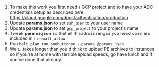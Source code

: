 1. To make this work you first need a GCP project and to have your ADC credentials setup as described here: https://cloud.google.com/docs/authentication/production
2. Update **params.json** to set `ssh_user` to your user name
3. Update **params.json** to set `gcp_project` to your project's name
4. Tweak **params.json** so that all IP address ranges you need open are included in `firewall_allow`
5. Run `bolt plan run onebuttonpe --params @params.json`
6. Wait...takes longer than you'd think to upload PE archives to instances so if you're at home with terrible upload speeds, go have lunch and if you've done that already...